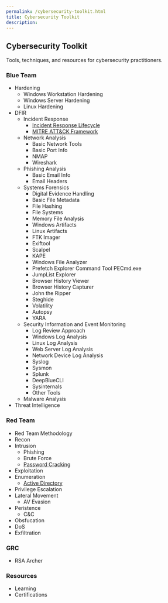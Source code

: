 ```yaml
---
permalink: /cybersecurity-toolkit.html
title: Cybersecurity Toolkit
description: 
---
```

<head>
<link href="css/cyber.css" rel="stylesheet">
</head>

## Cybersecurity Toolkit
Tools, techniques, and resources for cybersecurity practitioners.

### Blue Team
* Hardening
    * Windows Workstation Hardening
    * Windows Server Hardening
    * Linux Hardening
* DFIR
    * Incident Response
        * [Incident Response Lifecycle](./blue-team/incident-response-lifecycle.md)
        * [MITRE ATT&CK Framework]()
    * Network Analysis
        * Basic Network Tools
        * Basic Port Info
        * NMAP
        * Wireshark
    * Phishing Analysis
        * Basic Email Info
        * Email Headers
    * Systems Forensics
        * Digital Evidence Handling
        * Basic File Metadata
        * File Hashing
        * File Systems
        * Memory File Analysis
        * Windows Artifacts
        * Linux Artifacts
        * FTK Imager
        * Exiftool
        * Scalpel
        * KAPE
        * Windows File Analyzer
        * Prefetch Explorer Command Tool PECmd.exe
        * JumpList Explorer
        * Browser History Viewer
        * Browser History Capturer
        * John the Ripper
        * Steghide
        * Volatility
        * Autopsy
        * YARA
    * Security Information and Event Monitoring
        * Log Review Approach
        * Windows Log Analysis
        * Linux Log Analysis
        * Web Server Log Analysis
        * Network Device Log Analysis
        * Syslog
        * Sysmon
        * Splunk
        * DeepBlueCLI
        * Sysinternals
        * Other Tools
    * Malware Analysis
* Threat Intelligence

### Red Team
* Red Team Methodology
* Recon
* Intrusion
    * Phishing
    * Brute Force
    * [Password Cracking]()
* Exploitation
* Enumeration
    * [Active Directory](./red-team/active-directory.md)
* Privilege Escalation
* Lateral Movement
    * AV Evasion
* Peristence
    * C&C
* Obsfucation
* DoS
* Exfiltration

### GRC
* RSA Archer

### Resources
* Learning
* Certifications